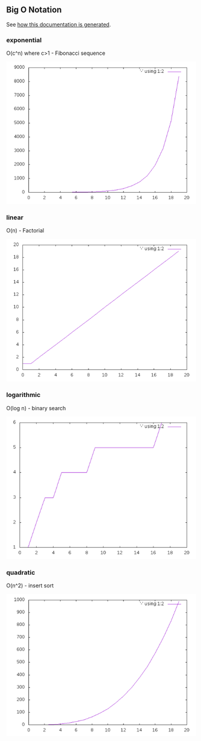 ## Big O Notation
See [how this documentation is generated](install.md).
### exponential
O(c^n) where c>1 - Fibonacci sequence

![](exponential.png)
### linear
O(n) - Factorial

![](linear.png)
### logarithmic
O(log n) - binary search

![](logarithmic.png)
### quadratic
O(n^2) - insert sort

![](quadratic.png)
